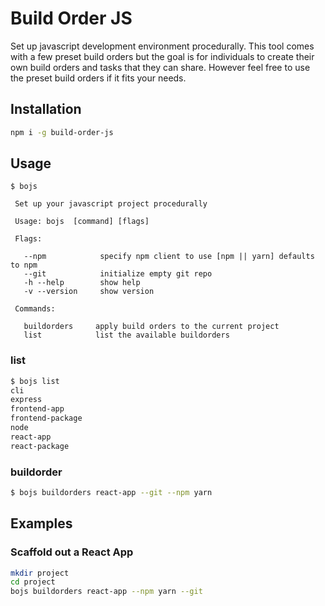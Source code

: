 # Build Order JS

Set up javascript development environment procedurally. This tool comes with a few preset build orders but the goal is for individuals to create their own build orders and tasks that they can share. However feel free to use the preset build orders if it fits your needs.

## Installation

```sh
npm i -g build-order-js
```

## Usage

```
$ bojs

 Set up your javascript project procedurally

 Usage: bojs  [command] [flags] 
 
 Flags:

   --npm            specify npm client to use [npm || yarn] defaults to npm
   --git            initialize empty git repo
   -h --help        show help
   -v --version     show version
 
 Commands:

   buildorders     apply build orders to the current project
   list            list the available buildorders

```

### list

```sh
$ bojs list
cli
express
frontend-app
frontend-package
node
react-app
react-package
```

### buildorder

```sh
$ bojs buildorders react-app --git --npm yarn
```

## Examples

### Scaffold out a React App

```sh
mkdir project
cd project
bojs buildorders react-app --npm yarn --git
```